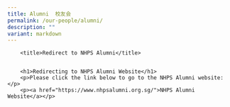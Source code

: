 ```yaml
---
title: Alumni  校友会
permalink: /our-people/alumni/
description: ""
variant: markdown
---
```




		
		<title>Redirect to NHPS Alumni</title>


		<h1>Redirecting to NHPS Alumni Website</h1>
		<p>Please click the link below to go to the NHPS Alumni website:</p>
		<p><a href="https://www.nhpsalumni.org.sg/">NHPS Alumni Website</a></p>

